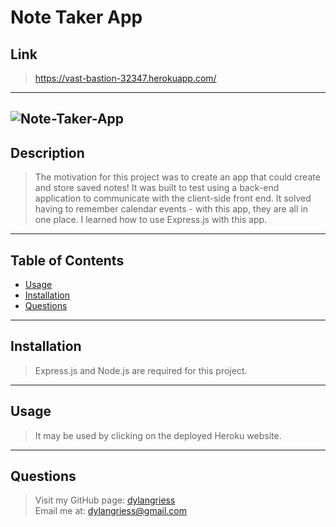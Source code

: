# Note Taker App

## Link

> https://vast-bastion-32347.herokuapp.com/

---

## ![Note-Taker-App](https://user-images.githubusercontent.com/107587452/188911860-62a93990-980d-446b-9acd-086d6341ed5a.png)

## Description

> The motivation for this project was to create an app that could create and store saved notes!
> It was built to test using a back-end application to communicate with the client-side front end.
> It solved having to remember calendar events - with this app, they are all in one place.
> I learned how to use Express.js with this app.

---

## Table of Contents

- [Usage](#usage)
- [Installation](#installation)
- [Questions](#questions)

---

## Installation

> Express.js and Node.js are required for this project.

---

## Usage

> It may be used by clicking on the deployed Heroku website.

---

## Questions

> Visit my GitHub page: [dylangriess](https://github.com/dylangriess)  
> Email me at: [dylangriess@gmail.com](dylangriess@gmail.com)
